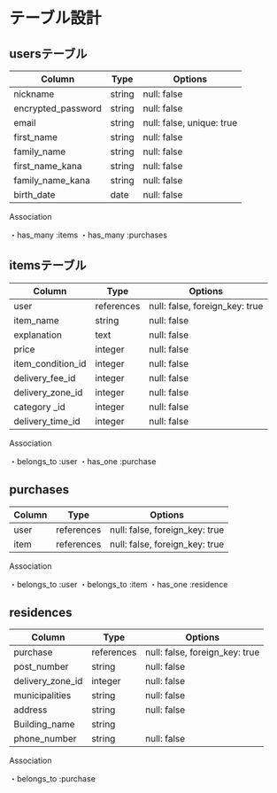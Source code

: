 # テーブル設計

## usersテーブル

| Column                        | Type      | Options                       |
| -------------------------------- |  ---------- |  --------------------------------|
| nickname                     |  string    | null:  false                    |
| encrypted_password    |  string    | null:  false                    |
| email                            |  string    | null:  false, unique: true|
| first_name                    |  string    | null:  false                    |
| family_name                 |  string    | null:  false                     |
| first_name_kana           |  string    |  null: false                     |
| family_name_kana        |  string    |  null: false                     |
| birth_date                    |  date       |  null: false                     |

Association

・has_many :items
・has_many :purchases

## itemsテーブル

Column                        | Type            | Options                             |
| ------------------------------ |  -----------------|---------------------------------------|
| user                           |  references  | null: false, foreign_key: true|
| item_name                 |  string          | null: false                           |
| explanation                |  text             | null: false                           |
| price                          |  integer        | null: false                           |
| item_condition_id            |  integer       | null: false                            |
| delivery_fee_id                |  integer        | null: false                           |
| delivery_zone_id             |  integer       | null: false                            |
| category _id                    |  integer       | null: false                           |
| delivery_time_id               | integer         | null: false                            |

Association

・belongs_to :user
・has_one :purchase

## purchases

Column                        | Type            | Options                                     |
| -------------------------------|  -----------------|  --------------------------------------------|
| user                           |  references  | null: false, foreign_key: true        |
| item                           |  references  | null: false, foreign_key: true        |

Association

・belongs_to :user
・belongs_to :item
・has_one :residence

## residences

Column                          | Type          | Options                                       |
| -------------------------------- | ----------------| -----------------------------------------------|
| purchase                      | references | null: false, foreign_key: true          |
| post_number                | string       | null: false                                     |
| delivery_zone_id              | integer        | null: false                                     |
| municipalities               |  string         | null: false                                     |
| address                        |  string        | null: false                                     |
| Building_name              |  string        |                                                     |
| phone_number              |  string        | null: false                                     |

Association

・belongs_to :purchase